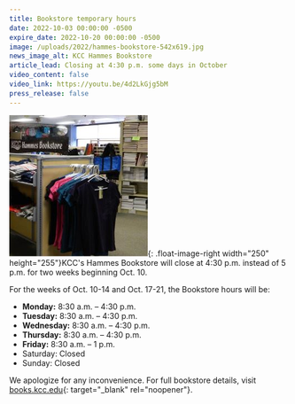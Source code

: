 ```yaml
---
title: Bookstore temporary hours
date: 2022-10-03 00:00:00 -0500
expire_date: 2022-10-20 00:00:00 -0500
image: /uploads/2022/hammes-bookstore-542x619.jpg
news_image_alt: KCC Hammes Bookstore
article_lead: Closing at 4:30 p.m. some days in October
video_content: false
video_link: https://youtu.be/4d2LkGjg5bM
press_release: false
---
```

![](/uploads/2022/hammes-bookstore250x255.jpg){: .float-image-right width="250" height="255"}KCC's Hammes Bookstore will close at 4:30 p.m. instead of 5 p.m. for two weeks beginning Oct. 10.

For the weeks of Oct. 10-14 and Oct. 17-21, the Bookstore hours will be:

* **Monday:** 8:30 a.m. – 4:30 p.m.
* **Tuesday:** 8:30 a.m. – 4:30 p.m.
* **Wednesday:** 8:30 a.m. – 4:30 p.m.
* **Thursday:** 8:30 a.m. – 4:30 p.m.
* **Friday:** 8:30 a.m. – 1 p.m.
* Saturday: Closed
* Sunday: Closed

We apologize for any inconvenience. For full bookstore details, visit [books.kcc.edu](http://books.kcc.edu){: target="_blank" rel="noopener"}.

&nbsp;

&nbsp;